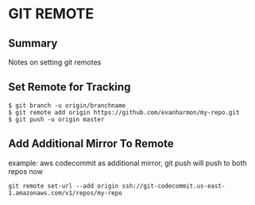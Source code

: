 # GIT REMOTE

## Summary
Notes on setting git remotes

## Set Remote for Tracking
```
$ git branch -u origin/branchname
$ git remote add origin https://github.com/evanharmon/my-repo.git
$ git push -u origin master
```

## Add Additional Mirror To Remote
example: aws codecommit as additional mirror, git push will push to both repos now
```console
git remote set-url --add origin ssh://git-codecommit.us-east-1.amazonaws.com/v1/repos/my-repo
```
